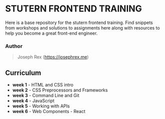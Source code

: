 # STUTERN FRONTEND TRAINING
Here is a base repository for the stutern frontend training. Find snippets
from workshops and solutions to assignments here along with resources to
help you become a great front-end engineer.

### Author
> Joseph Rex (https://josephrex.me)

## Curriculum
- **week 1** - HTML and CSS intro
- **week 2** - CSS Preprocessors and Frameworks
- **week 3** - Command Line and Git
- **week 4** - JavaScript
- **week 5** - Working with APIs
- **week 6** - Web Components - React

